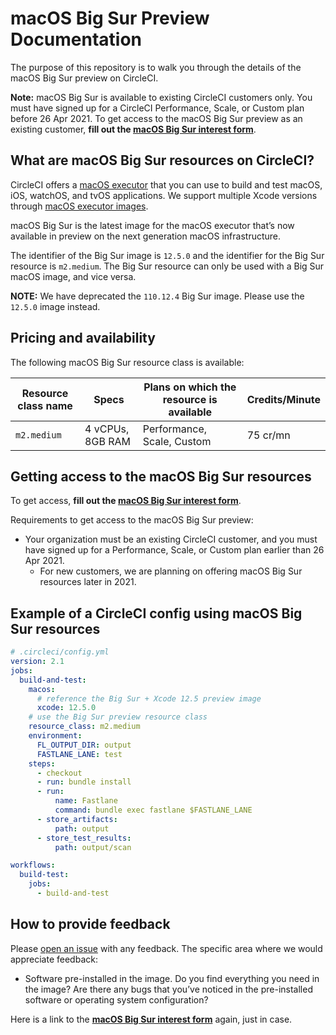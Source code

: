 # macOS Big Sur Preview Documentation

The purpose of this repository is to walk you through the details of the macOS Big Sur preview on CircleCI.

**Note:** macOS Big Sur is available to existing CircleCI customers only. You must have signed up for a CircleCI Performance, Scale, or Custom plan before 26 Apr 2021. To get access to the macOS Big Sur preview as an existing customer, **fill out the [macOS Big Sur interest form](https://form.asana.com?k=vQFaJZp5XfPypEJ2S6O9KA&d=5374345383152)**.

## What are macOS Big Sur resources on CircleCI?

CircleCI offers a [macOS executor](https://circleci.com/docs/2.0/testing-ios/) that you can use to build and test macOS, iOS, watchOS, and tvOS applications. We support multiple Xcode versions through [macOS executor images](https://circleci.com/docs/2.0/testing-ios/#supported-xcode-versions).

macOS Big Sur is the latest image for the macOS executor that’s now available in preview on the next generation macOS infrastructure.

The identifier of the Big Sur image is `12.5.0` and the identifier for the Big Sur resource is `m2.medium`. The Big Sur resource can only be used with a Big Sur macOS image, and vice versa. 

**NOTE:** We have deprecated the `110.12.4` Big Sur image. Please use the `12.5.0` image instead.

## Pricing and availability

The following macOS Big Sur resource class is available:

|Resource class name|Specs|Plans on which the resource is available|Credits/Minute
|---|---|---|---|
|`m2.medium`|4 vCPUs, 8GB RAM | Performance, Scale, Custom| 75 cr/mn

## Getting access to the macOS Big Sur resources

To get access, **fill out the [macOS Big Sur interest form](https://form.asana.com?k=vQFaJZp5XfPypEJ2S6O9KA&d=5374345383152)**.

Requirements to get access to the macOS Big Sur preview:

* Your organization must be an existing CircleCI customer, and you must have signed up for a Performance, Scale, or Custom plan earlier than 26 Apr 2021.
    * For new customers, we are planning on offering macOS Big Sur resources later in 2021.

## Example of a CircleCI config using macOS Big Sur resources

```yaml
# .circleci/config.yml
version: 2.1
jobs:
  build-and-test:
    macos:
      # reference the Big Sur + Xcode 12.5 preview image
      xcode: 12.5.0
    # use the Big Sur preview resource class
    resource_class: m2.medium
    environment:
      FL_OUTPUT_DIR: output
      FASTLANE_LANE: test
    steps:
      - checkout
      - run: bundle install
      - run:
          name: Fastlane
          command: bundle exec fastlane $FASTLANE_LANE
      - store_artifacts:
          path: output
      - store_test_results:
          path: output/scan

workflows:
  build-test:
    jobs:
      - build-and-test
```

## How to provide feedback

Please [open an issue](https://github.com/CircleCI-Public/macos-big-sur-preview-docs/issues) with any feedback. The specific area where we would appreciate feedback:

* Software pre-installed in the image. Do you find everything you need in the image? Are there any bugs that you’ve noticed in the pre-installed software or operating system configuration?

Here is a link to the [**macOS Big Sur interest form**](https://form.asana.com?k=vQFaJZp5XfPypEJ2S6O9KA&d=5374345383152) again, just in case.
